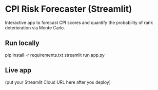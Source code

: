 # CPI Risk Forecaster (Streamlit)
Interactive app to forecast CPI scores and quantify the probability of rank deterioration via Monte Carlo.

## Run locally
pip install -r requirements.txt
streamlit run app.py

## Live app
(put your Streamlit Cloud URL here after you deploy)